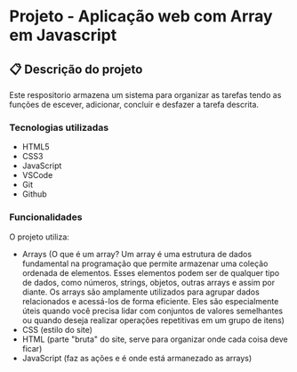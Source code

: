 # Projeto - Aplicação web com Array em Javascript

## 📋 Descrição do projeto
Este respositorio armazena um sistema para organizar as tarefas tendo as funções de escever, adicionar, concluir e desfazer a tarefa descrita.


### Tecnologias utilizadas

* HTML5
* CSS3
* JavaScript
* VSCode
* Git
* Github


### Funcionalidades

O projeto utiliza:

* Arrays
     (O que é um array? Um array é uma estrutura de dados fundamental na programação que permite armazenar uma coleção ordenada de elementos. Esses elementos podem ser de qualquer tipo de dados, como números, strings, objetos, outras arrays e assim por diante. Os arrays são amplamente utilizados para agrupar dados relacionados e acessá-los de forma eficiente. Eles são especialmente úteis quando você precisa lidar com conjuntos de valores semelhantes ou quando deseja realizar operações repetitivas em um grupo de itens)
* CSS
     (estilo do site)
* HTML
     (parte "bruta" do site, serve para organizar onde cada coisa deve ficar) 
* JavaScript
    (faz as ações e é onde está armanezado as arrays)

